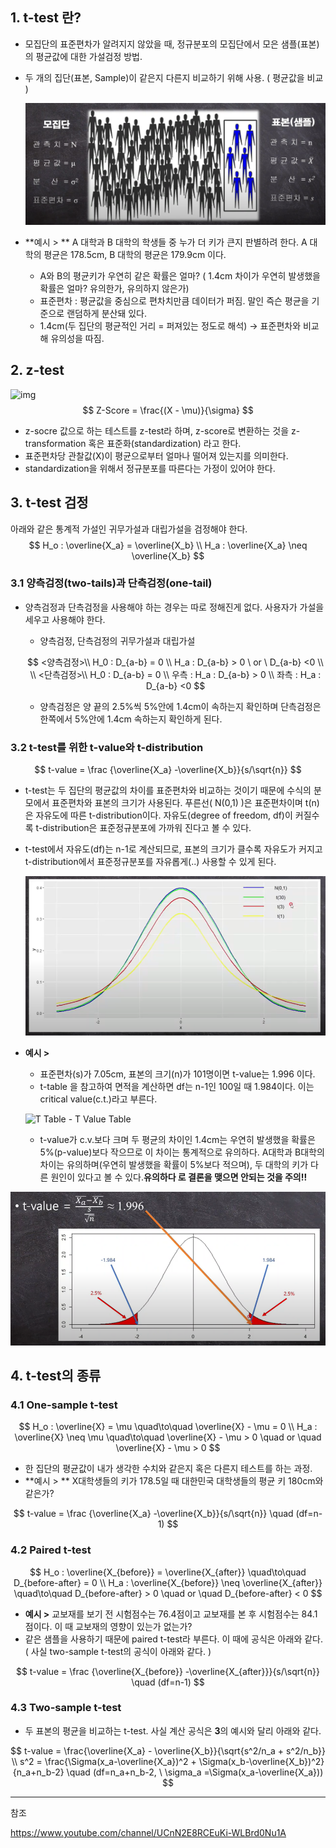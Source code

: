 ## 1. t-test 란?

- 모집단의 표준편차가 알려지지 않았을 때, 정규분포의 모집단에서 모은 샘플(표본)의 평균값에 대한 가설검정 방법.

- 두 개의 집단(표본, Sample)이 같은지 다른지 비교하기 위해 사용. ( 평균값을 비교 )

  ![image-20211226095819479](1_t-test.assets/image-20211226095819479.png)



- **예시 > **
  A 대학과 B 대학의 학생들 중 누가 더 키가 큰지 판별하려 한다. A 대학의 평균은 178.5cm, B 대학의 평균은 179.9cm 이다.
  - A와 B의 평균키가 우연히 같은 확률은 얼마? ( 1.4cm 차이가 우연히 발생했을 확률은 얼마? 유의한가, 유의하지 않은가)
  - 표준편차 : 평균값을 중심으로 편차치만큼 데이터가 퍼짐. 말인 즉슨 평균을 기준으로 랜덤하게 분산돼 있다.
  - 1.4cm(두 집단의 평균적인 거리 = 퍼져있는 정도로 해석) -> 표준편차와 비교해 유의성을 따짐.



## 2. z-test

![img](https://blog.kakaocdn.net/dn/5ThRU/btqDlNi0AAU/9vAgbOOXP9V0kDeZJt9y5k/img.png)
$$
Z-Score =  \frac{(X - \mu)}{\sigma}
$$

- z-socre 값으로 하는 테스트를 z-test라 하며, z-score로 변환하는 것을 z-transformation 혹은 표준화(standardization) 라고 한다.
- 표준편차당 관찰값(X)이  평균으로부터 얼마나 떨어져 있는지를 의미한다.
- standardization을 위해서 정규분포를 따른다는 가정이 있어야 한다.



## 3. t-test 검정

아래와 같은 통계적 가설인 귀무가설과 대립가설을 검정해야 한다.
$$
H_o : \overline{X_a} = \overline{X_b} \\
H_a : \overline{X_a} \neq \overline{X_b}
$$


### 3.1 양측검정(two-tails)과 단측검정(one-tail)

- 양측검정과 단측검정을 사용해야 하는 경우는 따로 정해진게 없다. 사용자가 가설을 세우고 사용해야 한다.

  - 양측검정, 단측검정의 귀무가설과 대립가설

  $$
  <양측검정>\\
  H_0 : D_{a-b} = 0 \\
  H_a : D_{a-b} > 0 \ or \ D_{a-b} <0
  \\ \\
  <단측검정>\\
  H_0 : D_{a-b} = 0 \\
  우측 : H_a : D_{a-b} > 0 \\ 
  좌측 : H_a : D_{a-b} <0
  $$

  -  양측검정은 양 끝의 2.5%씩 5%안에 1.4cm이 속하는지 확인하며 단측검정은 한쪽에서 5%안에 1.4cm 속하는지 확인하게 된다.



### 3.2  t-test를 위한 t-value와  t-distribution

$$
t-value = \frac {\overline{X_a} -\overline{X_b}}{s/\sqrt{n}}
$$

- t-test는 두 집단의 평균값의 차이를 표준편차와 비교하는 것이기 때문에 수식의 분모에서 표준편차와 표본의 크기가 사용된다.
  푸른선( N(0,1) )은 표준편차이며 t(n)은 자유도에 따른 t-distribution이다. 자유도(degree of freedom, df)이 커질수록 t-distribution은 표준정규분포에 가까워 진다고 볼 수 있다.

- t-test에서 자유도(df)는 n-1로 계산되므로, 표본의 크기가 클수록 자유도가 커지고 t-distribution에서 표준정규분포를 자유롭게(..) 사용할 수 있게 된다.

  ![image-20211226110307617](1_t-test.assets/image-20211226110307617.png)

- **예시 >**

  -  표준편차(s)가 7.05cm, 표본의 크기(n)가 101명이면 t-value는 1.996 이다.
  - t-table 을 참고하여 면적을 계산하면 df는 n-1인 100일 때 1.984이다. 이는 critical value(c.t.)라고 부른다.

  ![T Table - T Value Table](http://www.ttable.org/uploads/2/1/7/9/21795380/published/9754276.png?1517416376)

  - t-value가 c.v.보다 크며 두 평균의 차이인 1.4cm는 우연히 발생했을 확률은 5%(p-value)보다 작으므로 이 차이는 통계적으로 유의하다.
    A대학과 B대학의 차이는 유의하며(우연히 발생했을 확률이 5%보다 적으며), 두 대학의 키가 다른 원인이 있다고 볼 수 있다.**유의하다 로 결론을 맺으면 안되는 것을 주의!!**

![image-20211226111913226](1_t-test.assets/image-20211226111913226.png)





## 4. t-test의 종류

### 4.1 One-sample t-test

$$
H_o : \overline{X} = \mu \quad\to\quad \overline{X} - \mu = 0 \\
H_a : \overline{X} \neq \mu \quad\to\quad \overline{X} - \mu > 0 \quad or \quad \overline{X} - \mu > 0
$$

- 한 집단의 평균값이 내가 생각한 수치와 같은지 혹은 다른지 테스트를 하는 과정.
- **예시 > ** X대학생들의 키가 178.5일 때 대한민국 대학생들의 평균 키 180cm와 같은가?

$$
t-value = \frac {\overline{X_a} -\overline{X_b}}{s/\sqrt{n}} \quad (df=n-1)
$$





### 4.2 Paired t-test

$$
H_o : \overline{X_{before}} = \overline{X_{after}} \quad\to\quad D_{before-after} = 0 \\
H_a : \overline{X_{before}} \neq \overline{X_{after}} \quad\to\quad D_{before-after} > 0 \quad or \quad D_{before-after} < 0
$$

- **예시 >** 교보재를 보기 전 시험점수는 76.4점이고 교보재를 본 후 시험점수는 84.1점이다. 이 때 교보재의 영향이 있는가 없는가?
- 같은 샘플을 사용하기 때문에 paired t-test라 부른다. 이 때에 공식은 아래와 같다. ( 사실 two-sample t-test의 공식이 아래와 같다. )

$$
t-value = \frac {\overline{X_{before}} -\overline{X_{after}}}{s/\sqrt{n}} \quad (df=n-1)
$$



### 4.3 Two-sample t-test

- 두 표본의 평균을 비교하는 t-test. 사실 계산 공식은 **3**의 예시와 달리 아래와 같다.

$$
t-value = \frac{\overline{X_a} - \overline{X_b}}{\sqrt{s^2/n_a + s^2/n_b}} \\
s^2 = \frac{\Sigma(x_a-\overline{X_a})^2 + \Sigma(x_b-\overline{X_b})^2}{n_a+n_b-2} \quad (df=n_a+n_b-2, \  \sigma_a =\Sigma(x_a-\overline{X_a}))
$$





























---

참조

https://www.youtube.com/channel/UCnN2E8RCEuKi-WLBrd0Nu1A